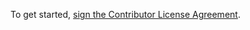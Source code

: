 To get started, <a href="https://www.clahub.com/agreements/SvKn/testing_cla">sign the Contributor License Agreement</a>.
